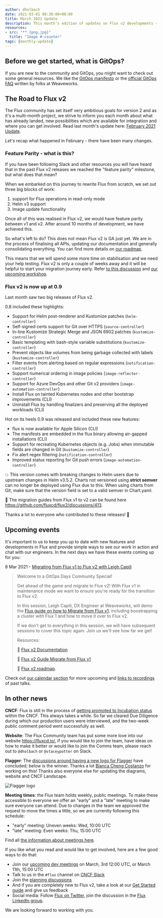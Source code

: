 ```yaml
---
author: dholbach
date: 2021-03-01 08:30:00+00:00
title: March 2021 Update
description: This month's edition of updates on Flux v2 developments - feature parity, 0.9 release, new Flagger logo, update on GA release, project and website changes, new events and more.
resources:
- src: "**.{png,jpg}"
  title: "Image #:counter"
tags: [monthly-update]
---
```


## Before we get started, what is GitOps?

If you are new to the community and GitOps, you might want to check out
some general resources. We like the [GitOps
manifesto](https://www.weave.works/blog/what-is-gitops-really) or the
[official GitOps FAQ](https://www.weave.works/blog/the-official-gitops-faq)
written by folks at Weaveworks.

## The Road to Flux v2

The Flux community has set itself very ambitious goals for version 2 and
as it's a multi-month project, we strive to inform you each month about
what has already landed, new possibilities which are available for
integration and where you can get involved. Read last month's update
here: [February 2021 Update](/blog/2021/02/february-2021-update/).

Let's recap what happened in February - there have been many changes.

### Feature Parity - what is this?

If you have been following Slack and other resources you will have heard
that in the past Flux v2 releases we reached the "feature parity"
milestone, but what does that mean?

When we embarked on this journey to rewrite Flux from scratch, we set
out three big blocks of work:

1. support for Flux operations in read-only mode
1. Helm v3 support
1. Image update functionality

Once all of this was realised in Flux v2, we would have feature parity
between v1 and v2. After around 10 months of development, we have
achieved this.

So what's left to do? This does not mean Flux v2 is GA just yet. We are
in the process of finalising all APIs, updating our documentation and
generally consolidating everything. You can find more details on [our
roadmap](/roadmap/).

This means that we will spend some more time on stabilisation and we
need your help testing. Flux v2 is only a couple of weeks away and it
will be helpful to start your migration journey early. Refer [to this
discussion](https://github.com/fluxcd/flux2/discussions/413)
and [our upcoming
workshop](https://www.meetup.com/GitOps-Community/events/276539791/).

### Flux v2 is now up at 0.9

Last month saw two big releases of Flux v2.

0.8 included these highlights:

- Support for Helm post-renderer and Kustomize patches (`helm-controller`)
- Self-signed certs support for Git over HTTPS (`source-controller`)
- In-line Kustomize Strategic Merge and JSON 6902 patches (`kustomize-controller`)
- Basic templating with bash-style variable substitutions (`kustomize-controller`)
- Prevent objects like volumes from being garbage collected with labels (`kustomize-controller`)
- Filter events from alerting based on regular expressions (`notification-controller`)
- Support numerical ordering in image policies (`image-reflector-controller`)
- Support for Azure DevOps and other Git v2 providers (`image-automation-controller`)
- Install Flux on tainted Kubernetes nodes and other bootstrap improvements (CLI)
- Uninstall Flux by handling finalizers and preserving all the deployed workloads (CLI)

Hot on its heels 0.9 was released and included these new features:

- flux is now available for Apple Silicon (CLI)
- The manifests are embedded in the flux binary allowing air-gapped installations (CLI)
- Support for recreating Kubernetes objects (e.g. Jobs) when immutable fields are changed in Git (`kustomize-controller`)
- Fix alert regex filtering (`notification-controller`)
- Improved status reporting for Git push errors (`image-automation-controller`)

:boom: This version comes with breaking changes to Helm users due
to upstream changes in Helm v3.5.2. Charts not versioned using **strict
semver** can no longer be deployed using Flux due to this. When using
charts from Git, make sure that the version field is set to a valid
semver in Chart.yaml.

:rocket: The migration guides from Flux v1 to v2 can be found
here <https://github.com/fluxcd/flux2/discussions/413>.

Thanks a lot to everyone who contributed to these releases! 💖

## Upcoming events

It's important to us to keep you up to date with new features and
developments in Flux and provide simple ways to see our work in action
and chat with our engineers. In the next days we have these events
coming up for you:

8 Mar 2021 - [Migrating from Flux v1 to Flux v2 with Leigh
Capili](https://www.meetup.com/GitOps-Community/events/276539791/)

> Welcome to a GitOps Days Community Special!
>
> Get ahead of the game and migrate to Flux v2! With Flux v1 in
> maintenance mode we want to ensure you\'re ready for the transition to
> Flux v2.
>
> In this session, Leigh Capili, DX Engineer at Weaveworks, will demo
> the [Flux guide on how to Migrate from Flux v1](/docs/installation/migration/flux-v1-migration),
> including boostrapping a cluster with Flux 1 and how to move it over
> to Flux v2.
>
> If we don\'t get to everything in this session, we will have
> subsequent sessions to cover this topic again. Join us we\'ll see how
> far we get!
>
> Resources:
>
> 📍 [Flux v2 Documentation](/docs)
>
> 📍 [Flux v2 Guide Migrate from Flux v1](/docs/installation/migration/flux-v1-migration)
>
> 📍 [Flux v2 roadmap](/roadmap/).

Check out [our calendar section](/#calendar) for more upcoming
and [links to recordings](/resources) of past talks.

## In other news

**CNCF**: Flux is still in the process of [getting promoted to
Incubation status](https://github.com/cncf/toc/pull/567)
within the CNCF. This always takes a while. So far we cleared Due
Diligence during which our production users were interviewed, and the
two-week public comment period went successfully as well.

**Website**: The Flux Community team has put some more love into our
website <https://fluxcd.io/>, if you would like to join the team, have
ideas on how to make it better or would like to join the Comms team,
please reach out to `@dholbach` or `@staceypotter` on Slack.

**Flagger**: The [discussions around having a new logo for
Flagger](https://github.com/fluxcd/flux2/discussions/653)
have concluded; below is the winner. Thanks a lot [Bianca Cheng
Costanzo](https://github.com/bia) for working on this! Thanks
also everyone else for updating the diagrams, website and CNCF
Landscape.

![Flagger logo](flagger-stacked-color-featured.png)

**Meeting times**: the Flux team holds weekly, public meetings. To make
these accessible to everyone we offer an "early" and a "late" meeting to
make sure everyone can attend. Due to changes in the team we approved
the request to move the times a little, so we are currently following
this schedule:

- \"early\" meeting: Uneven weeks: Wed, 10:00 UTC
- \"late\" meeting: Even weeks: Thu, 15:00 UTC

Find all [the information about meetings here](/community/#meetings).

If you like what you read and would like to get involved, here are a few
good ways to do that:

- Join our [upcoming dev meetings](/community/#meetings)
  on March, 3rd 12:00 UTC, or March 11th, 15:00 UTC
- Talk to us in the `#flux` channel on [CNCF Slack](https://slack.cncf.io/)
- Join the [planning discussions](https://github.com/fluxcd/flux2/discussions)
- And if you are completely new to Flux v2, take a look at our
  [Get Started guide](/docs/get-started/) and give us feedback
- Social media: Follow [Flux on Twitter](https://twitter.com/fluxcd),
  join the discussion in the [Flux LinkedIn
  group](https://www.linkedin.com/groups/8985374/).

We are looking forward to working with you.
